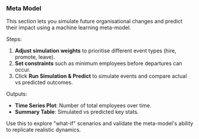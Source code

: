 ### Meta Model

This section lets you simulate future organisational changes and predict their impact using a machine learning meta-model.

Steps:
1. **Adjust simulation weights** to prioritise different event types (hire, promote, leave).
2. **Set constraints** such as minimum employees before departures can occur.
3. Click **Run Simulation & Predict** to simulate events and compare actual vs predicted outcomes.

Outputs:
- **Time Series Plot**: Number of total employees over time.
- **Summary Table**: Simulated vs predicted key stats.

Use this to explore "what-if" scenarios and validate the meta-model's ability to replicate realistic dynamics.
